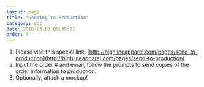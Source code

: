 ```yaml
---
layout: page
title: "Sending to Production"
category: doc
date: 2016-03-08 09:39:21
order: 4
---
```


1. Please visit this special link: [http://highlineapparel.com/pages/send-to-production](http://highlineapparel.com/pages/send-to-production)
2. Input the order # and email, follow the prompts to send copies of the order
   information to production.
3. Optionally, attach a mockup!

